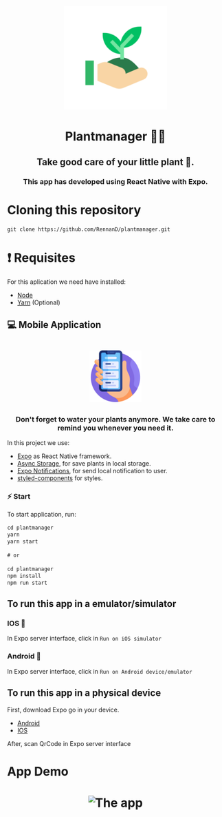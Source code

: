 <h1 align="center" >
    <img src="./.github/logo.png" width = "240px">
</h1>

<h1 align="center"> Plantmanager 🌱💚 </h1>

<h2 align="center"> 
    Take good care of your little plant 🤗.
</h2>

<h3 align="center">
  This app has developed using React Native with Expo.
</h3>

# Cloning this repository

```
git clone https://github.com/RennanD/plantmanager.git
```

# ❗️ Requisites

For this aplication we need have installed:

- [Node](https://nodejs.org/en/)
- [Yarn](https://yarnpkg.com/lang/en/) (Optional)

## 💻 Mobile Application

<h1 align="center">
    <img alt="WebApp" src="./.github/smartphone.svg" width = "120px">
</h1>

<h3 align="center">
  Don't forget to water your plants anymore. We take care to remind you whenever you need it.
</h3>

<p>
  In this project we use:
</p>

- [Expo](https://expo.io/) as React Native framework.
- [Async Storage](https://react-native-async-storage.github.io/async-storage/docs/install/), for save plants in local storage.
- [Expo Notifications](https://docs.expo.io/versions/latest/sdk/notifications/), for send local notification to user.
- [styled-components](https://styled-components.com/) for styles.


### ⚡️ Start

To start application, run:

```
cd plantmanager
yarn
yarn start

# or

cd plantmanager
npm install
npm run start
```
## To run this app in a emulator/simulator

### IOS 🍎

In Expo server interface, click in `Run on iOS simulator`

### Android 👾

In Expo server interface, click in `Run on Android device/emulator`

## To run this app in a physical device

First, download Expo go in your device.
  - [Android](https://play.google.com/store/apps/details?id=host.exp.exponent&hl=pt_BR&gl=US)
  - [IOS](https://apps.apple.com/br/app/expo-go/id982107779)

After, scan QrCode in Expo server interface

# App Demo

<h1 align="center">
    <img alt = "The app" src = "./.github/plantmanager.gif" width = "700px" />
</h1>
